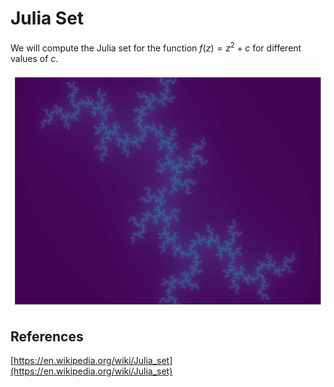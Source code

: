 # Julia Set

We will compute the Julia set for the function $f(z) = z^2 + c$ for different values of
$c$.

![animation](./juliaset.gif)

## References

[https://en.wikipedia.org/wiki/Julia_set](https://en.wikipedia.org/wiki/Julia_set)